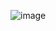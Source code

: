 ![image](https://user-images.githubusercontent.com/20998959/153153402-aec75d20-6665-47d5-ba5e-b72ccb25b0fd.png)
